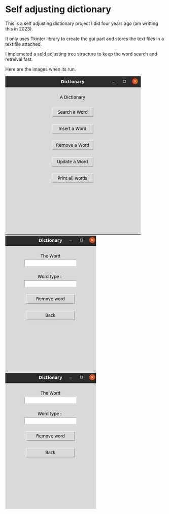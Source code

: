 # Self adjusting dictionary

This is a self adjusting dictionary project I did four years ago (am writting this in 2023).

It only uses Tkinter library to create the gui part and stores the text files in a text file attached.

I implemeted a seld adjusting tree structure to keep the word search and retreival fast.

Here are the images when its run.

![Front](https://github.com/mube1/dictionary_project/blob/master/dict1.png)
![Removing](https://github.com/mube1/dictionary_project/blob/master/Screenshot%20from%202023-01-15%2019-08-31.png)
![Inserting](https://github.com/mube1/dictionary_project/blob/master/Screenshot%20from%202023-01-15%2019-08-31.png)
